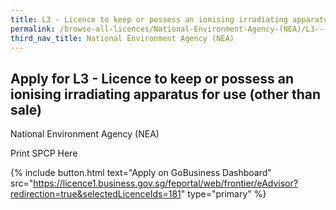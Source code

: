 ```yaml
---
title: L3 - Licence to keep or possess an ionising irradiating apparatus for use (other than sale)
permalink: /browse-all-licences/National-Environment-Agency-(NEA)/L3---Licence-to-keep-or-possess-an-ionising-irradiating-apparatus-for-use-(other-than-sale)
third_nav_title: National Environment Agency (NEA)
---
```


## Apply for L3 - Licence to keep or possess an ionising irradiating apparatus for use (other than sale)

National Environment Agency (NEA)

Print SPCP Here

{% include button.html text="Apply on GoBusiness Dashboard" src="https://licence1.business.gov.sg/feportal/web/frontier/eAdvisor?redirection=true&selectedLicenceIds=181" type="primary" %}
